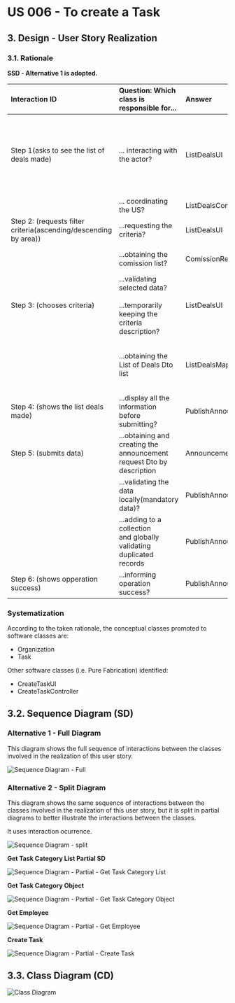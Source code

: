 # US 006 - To create a Task 

## 3. Design - User Story Realization 

### 3.1. Rationale

**SSD - Alternative 1 is adopted.**

| Interaction ID                                                   | Question: Which class is responsible for...                                            | Answer                        | Justification (with patterns)                                                                                 |
|:-----------------------------------------------------------------|:---------------------------------------------------------------------------------------|:------------------------------|:--------------------------------------------------------------------------------------------------------------|
| Step 1(asks to see the list of deals made)                       | ... interacting with the actor?                                                        | ListDealsUI                   | Pure Fabrication: there is no reason to assign this responsibility to any existing class in the Domain Model. |
|                                                                  | ... coordinating the US?                                                               | ListDealsController           | Controller                                                                                                    |
| Step 2: (requests filter criteria(ascending/descending by area)) | ...requesting the criteria?                                                            | ListDealsUI                   | Pure Fabrication                                                                                              |
|                                                                  | ...obtaining the comission list?                                                       | ComissionRepository           | Information Expert,Pure Fabrication                                                                           |
| Step 3: (chooses criteria)                                       | ...validating selected data?<br/><br/>...temporarily keeping the criteria description? | ListDealsUI                   | Pure Fabrication                                                                                              |
|                                                                  | ...obtaining the List of Deals Dto list                                                | ListDealsMapper               | IE:Kowns/has its own DealsDto,Pure Fabrication,High coesion Low Coupling                                      |
| Step 4: (shows the list deals made)                              | ...display all the information before submitting?                                      | PublishAnnouncementRequestUI  | Pure Fabrication                                                                                              |
| Step 5: (submits data)                                           | ...obtaining and creating the announcement request Dto by description                  | AnnouncementRequestMapper     | IE,Creator                                                                                                    |
|                                                                  | ...validating the data locally(mandatory data)?                                        | PublishAnnouncement           | IE                                                                                                            |
|                                                                  | ...adding to a collection<br/>and globally<br/>validating duplicated records           | PublishAnnouncementRepository | IE                                                                                                            |
| Step 6: (shows opperation success)                               | ...informing operation success?                                                        | PublishAnnouncementRequestUI  | Pure Fabrication                                                                                              |

### Systematization ##

According to the taken rationale, the conceptual classes promoted to software classes are: 

 * Organization
 * Task

Other software classes (i.e. Pure Fabrication) identified: 

 * CreateTaskUI  
 * CreateTaskController


## 3.2. Sequence Diagram (SD)

### Alternative 1 - Full Diagram

This diagram shows the full sequence of interactions between the classes involved in the realization of this user story.

![Sequence Diagram - Full](svg/us006-sequence-diagram-full.svg)

### Alternative 2 - Split Diagram

This diagram shows the same sequence of interactions between the classes involved in the realization of this user story, but it is split in partial diagrams to better illustrate the interactions between the classes.

It uses interaction ocurrence.

![Sequence Diagram - split](svg/us006-sequence-diagram-split.svg)

**Get Task Category List Partial SD**

![Sequence Diagram - Partial - Get Task Category List](svg/us006-sequence-diagram-partial-get-task-category-list.svg)

**Get Task Category Object**

![Sequence Diagram - Partial - Get Task Category Object](svg/us006-sequence-diagram-partial-get-task-category.svg)

**Get Employee**

![Sequence Diagram - Partial - Get Employee](svg/us006-sequence-diagram-partial-get-employee.svg)

**Create Task**

![Sequence Diagram - Partial - Create Task](svg/us006-sequence-diagram-partial-create-task.svg)

## 3.3. Class Diagram (CD)

![Class Diagram](svg/us006-class-diagram.svg)